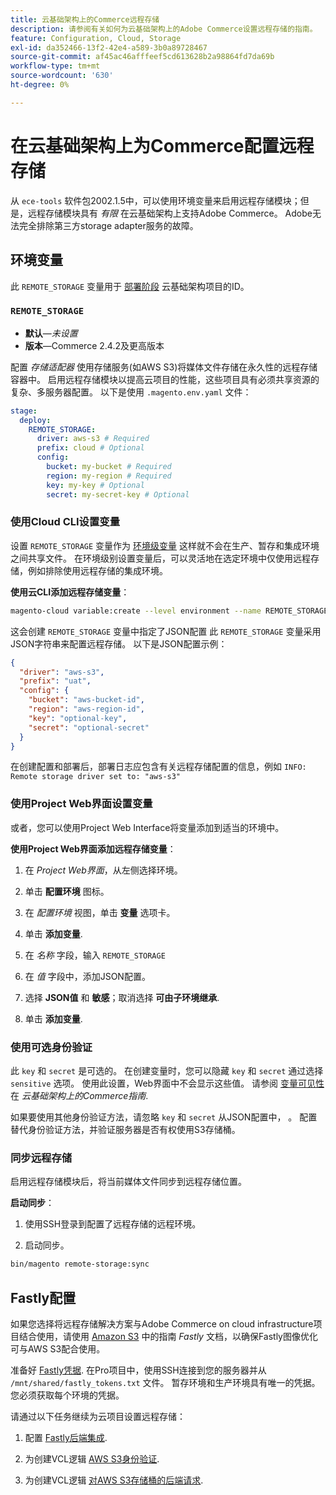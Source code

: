```yaml
---
title: 云基础架构上的Commerce远程存储
description: 请参阅有关如何为云基础架构上的Adobe Commerce设置远程存储的指南。
feature: Configuration, Cloud, Storage
exl-id: da352466-13f2-42e4-a589-3b0a89728467
source-git-commit: af45ac46afffeef5cd613628b2a98864fd7da69b
workflow-type: tm+mt
source-wordcount: '630'
ht-degree: 0%

---
```


# 在云基础架构上为Commerce配置远程存储

从 `ece-tools` 软件包2002.1.5中，可以使用环境变量来启用远程存储模块；但是，远程存储模块具有 _有限_ 在云基础架构上支持Adobe Commerce。 Adobe无法完全排除第三方storage adapter服务的故障。

## 环境变量

此 `REMOTE_STORAGE` 变量用于 [部署阶段](https://experienceleague.adobe.com/docs/commerce-cloud-service/user-guide/develop/deploy/process.html) 云基础架构项目的ID。

### `REMOTE_STORAGE`

- **默认**—_未设置_
- **版本**—Commerce 2.4.2及更高版本

配置 _存储适配器_ 使用存储服务(如AWS S3)将媒体文件存储在永久性的远程存储容器中。 启用远程存储模块以提高云项目的性能，这些项目具有必须共享资源的复杂、多服务器配置。 以下是使用 `.magento.env.yaml` 文件：

```yaml
stage:
  deploy:
    REMOTE_STORAGE:
      driver: aws-s3 # Required
      prefix: cloud # Optional
      config:
        bucket: my-bucket # Required
        region: my-region # Required
        key: my-key # Optional
        secret: my-secret-key # Optional
```

### 使用Cloud CLI设置变量

设置 `REMOTE_STORAGE` 变量作为 [环境级变量](https://experienceleague.adobe.com/docs/commerce-cloud-service/user-guide/configure/env/variable-levels.html) 这样就不会在生产、暂存和集成环境之间共享文件。 在环境级别设置变量后，可以灵活地在选定环境中仅使用远程存储，例如排除使用远程存储的集成环境。

**使用云CLI添加远程存储变量**：

```bash
magento-cloud variable:create --level environment --name REMOTE_STORAGE --json true --inheritable false --value '{"driver":"aws-s3","prefix":"uat","config":{"bucket":"aws-bucket-id","region":"eu-west-1","key":"optional-key","secret":"optional-secret"}}'
```

这会创建 `REMOTE_STORAGE` 变量中指定了JSON配置 此 `REMOTE_STORAGE` 变量采用JSON字符串来配置远程存储。 以下是JSON配置示例：

```json
{
  "driver": "aws-s3",
  "prefix": "uat",
  "config": {
    "bucket": "aws-bucket-id",
    "region": "aws-region-id",
    "key": "optional-key",
    "secret": "optional-secret"
  }
}
```

在创建配置和部署后，部署日志应包含有关远程存储配置的信息，例如 `INFO: Remote storage driver set to: "aws-s3"`

### 使用Project Web界面设置变量

或者，您可以使用Project Web Interface将变量添加到适当的环境中。

**使用Project Web界面添加远程存储变量**：

1. 在 _Project Web界面_，从左侧选择环境。

1. 单击 **配置环境** 图标。

1. 在 _配置环境_ 视图，单击 **变量** 选项卡。

1. 单击 **添加变量**.

1. 在 _名称_ 字段，输入 `REMOTE_STORAGE`

1. 在 _值_ 字段中，添加JSON配置。

1. 选择 **JSON值** 和 **敏感**；取消选择 **可由子环境继承**.

1. 单击 **添加变量**.

### 使用可选身份验证

此 `key` 和 `secret` 是可选的。 在创建变量时，您可以隐藏 `key` 和 `secret` 通过选择 `sensitive` 选项。 使用此设置，Web界面中不会显示这些值。 请参阅 [变量可见性](https://experienceleague.adobe.com/docs/commerce-cloud-service/user-guide/configure/env/variable-levels.html#visibility) 在 _云基础架构上的Commerce指南_.

如果要使用其他身份验证方法，请忽略 `key` 和 `secret` 从JSON配置中， 。 配置替代身份验证方法，并验证服务器是否有权使用S3存储桶。

### 同步远程存储

启用远程存储模块后，将当前媒体文件同步到远程存储位置。

**启动同步**：

1. 使用SSH登录到配置了远程存储的远程环境。

1. 启动同步。

```bash
bin/magento remote-storage:sync 
```

## Fastly配置

如果您选择将远程存储解决方案与Adobe Commerce on cloud infrastructure项目结合使用，请使用 [Amazon S3](https://docs.fastly.com/en/guides/amazon-s3) 中的指南 _Fastly_ 文档，以确保Fastly图像优化可与AWS S3配合使用。

准备好 [Fastly凭据](https://experienceleague.adobe.com/docs/commerce-cloud-service/user-guide/cdn/setup-fastly/fastly-configuration.html#get-fastly-credentials). 在Pro项目中，使用SSH连接到您的服务器并从 `/mnt/shared/fastly_tokens.txt` 文件。 暂存环境和生产环境具有唯一的凭据。 您必须获取每个环境的凭据。

请通过以下任务继续为云项目设置远程存储：

1. 配置 [Fastly后端集成](https://github.com/fastly/fastly-magento2/blob/master/Documentation/Guides/Edge-Modules/EDGE-MODULE-OTHER-CMS-INTEGRATION.md).

1. 为创建VCL逻辑 [AWS S3身份验证](https://docs.fastly.com/en/guides/amazon-s3#using-an-amazon-s3-private-bucket).

1. 为创建VCL逻辑 [对AWS S3存储桶的后端请求](https://developer.fastly.com/reference/vcl/variables/backend-connection/req-backend/).
